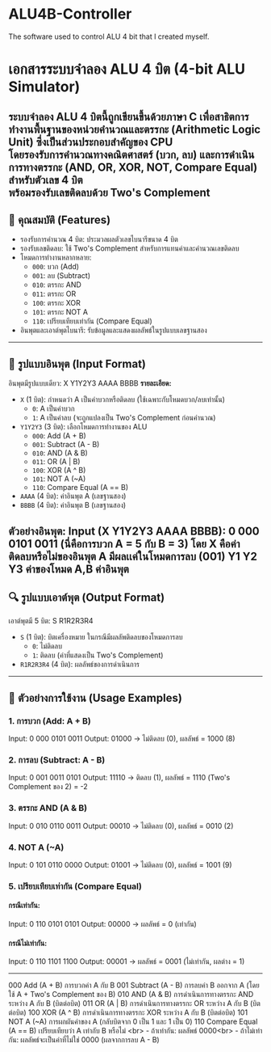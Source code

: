 # ALU4B-Controller
The software used to control ALU 4 bit that I created myself.

# เอกสารระบบจำลอง ALU 4 บิต (4-bit ALU Simulator)
ระบบจำลอง ALU 4 บิตนี้ถูกเขียนขึ้นด้วยภาษา C เพื่อสาธิตการทำงานพื้นฐานของหน่วยคำนวณและตรรกะ (Arithmetic Logic Unit) ซึ่งเป็นส่วนประกอบสำคัญของ CPU  
โดยรองรับการคำนวณทางคณิตศาสตร์ (บวก, ลบ) และการดำเนินการทางตรรกะ (AND, OR, XOR, NOT, Compare Equal) สำหรับตัวเลข 4 บิต  
พร้อมรองรับเลขติดลบด้วย **Two's Complement**
---
## 🧩 คุณสมบัติ (Features)
- รองรับการคำนวณ 4 บิต: ประมวลผลตัวเลขไบนารีขนาด 4 บิต  
- รองรับเลขติดลบ: ใช้ Two's Complement สำหรับการแทนค่าและคำนวณเลขติดลบ  
- โหมดการทำงานหลากหลาย:
  - `000`: บวก (Add)
  - `001`: ลบ (Subtract)
  - `010`: ตรรกะ AND
  - `011`: ตรรกะ OR
  - `100`: ตรรกะ XOR
  - `101`: ตรรกะ NOT A
  - `110`: เปรียบเทียบเท่ากัน (Compare Equal)
- อินพุตและเอาต์พุตไบนารี: รับข้อมูลและแสดงผลลัพธ์ในรูปแบบเลขฐานสอง
---
## 🔢 รูปแบบอินพุต (Input Format)
อินพุตมีรูปแบบเดียว: X Y1Y2Y3 AAAA BBBB
**รายละเอียด:**

- `X` (1 บิต): กำหนดว่า A เป็นค่าบวกหรือติดลบ (ใช้เฉพาะกับโหมดบวก/ลบเท่านั้น)
  - `0`: A เป็นค่าบวก
  - `1`: A เป็นค่าลบ (จะถูกแปลงเป็น Two's Complement ก่อนคำนวณ)
- `Y1Y2Y3` (3 บิต): เลือกโหมดการทำงานของ ALU
  - `000`: Add (A + B)
  - `001`: Subtract (A - B)
  - `010`: AND (A & B)
  - `011`: OR (A | B)
  - `100`: XOR (A ^ B)
  - `101`: NOT A (~A)
  - `110`: Compare Equal (A == B)
- `AAAA` (4 บิต): ค่าอินพุต A (เลขฐานสอง)
- `BBBB` (4 บิต): ค่าอินพุต B (เลขฐานสอง)

**ตัวอย่างอินพุต:**
Input (X Y1Y2Y3 AAAA BBBB): 0 000 0101 0011
(นี่คือการบวก A = 5 กับ B = 3)
โดย X คือค่าติดลบหรือไม่ของอินพุต A มีผลเเค่ในโหมดการลบ (001)
Y1 Y2 Y3 ค่าของโหมด A,B ค่าอินพุต
---
## 🔍 รูปแบบเอาต์พุต (Output Format)
เอาต์พุตมี 5 บิต: S R1R2R3R4
- `S` (1 บิต): บิตเครื่องหมาย ในกรณีมีผลลัพติดลบของโหมดการลบ
  - `0`: ไม่ติดลบ
  - `1`: ติดลบ (ค่าที่แสดงเป็น Two's Complement)
- `R1R2R3R4` (4 บิต): ผลลัพธ์ของการดำเนินการ
---
## 🧪 ตัวอย่างการใช้งาน (Usage Examples)
### 1. การบวก (Add: A + B)
Input: 0 000 0101 0011
Output: 01000
→ ไม่ติดลบ (0), ผลลัพธ์ = 1000 (8)
### 2. การลบ (Subtract: A - B)
Input: 0 001 0011 0101
Output: 11110
→ ติดลบ (1), ผลลัพธ์ = 1110 (Two's Complement ของ 2) = -2
### 3. ตรรกะ AND (A & B)
Input: 0 010 0110 0011
Output: 00010
→ ไม่ติดลบ (0), ผลลัพธ์ = 0010 (2)
### 4. NOT A (~A)
Input: 0 101 0110 0000
Output: 01001
→ ไม่ติดลบ (0), ผลลัพธ์ = 1001 (9)
### 5. เปรียบเทียบเท่ากัน (Compare Equal)
#### กรณีเท่ากัน:
Input: 0 110 0101 0101
Output: 00000
→ ผลลัพธ์ = 0 (เท่ากัน)
#### กรณีไม่เท่ากัน:
Input: 0 110 1101 1100
Output: 00001
→ ผลลัพธ์ = 0001 (ไม่เท่ากัน, ผลต่าง = 1)

---

000	Add (A + B)	      การบวกค่า A กับ B
001	Subtract (A - B)	การลบค่า B ออกจาก A (โดยใช้ A + Two's Complement ของ B)
010	AND (A & B)	      การดำเนินการทางตรรกะ AND ระหว่าง A กับ B (บิตต่อบิต)
011	OR (A	| B)        การดำเนินการทางตรรกะ OR ระหว่าง A กับ B (บิตต่อบิต)
100	XOR (A ^ B)	      การดำเนินการทางตรรกะ XOR ระหว่าง A กับ B (บิตต่อบิต)
101	NOT A (~A)	      การผกผันค่าของ A (กลับบิตจาก 0 เป็น 1 และ 1 เป็น 0)
110	Compare Equal (A == B)	เปรียบเทียบว่า A เท่ากับ B หรือไม่ &lt;br> - ถ้าเท่ากัน: ผลลัพธ์ 0000&lt;br> - ถ้าไม่เท่ากัน: ผลลัพธ์จะเป็นค่าที่ไม่ใช่ 0000 (ผลจากการลบ A - B)
